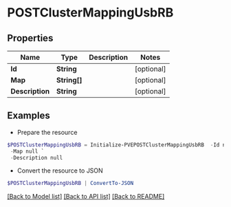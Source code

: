 # POSTClusterMappingUsbRB
## Properties

Name | Type | Description | Notes
------------ | ------------- | ------------- | -------------
**Id** | **String** |  | [optional] 
**Map** | **String[]** |  | [optional] 
**Description** | **String** |  | [optional] 

## Examples

- Prepare the resource
```powershell
$POSTClusterMappingUsbRB = Initialize-PVEPOSTClusterMappingUsbRB  -Id null `
 -Map null `
 -Description null
```

- Convert the resource to JSON
```powershell
$POSTClusterMappingUsbRB | ConvertTo-JSON
```

[[Back to Model list]](../README.md#documentation-for-models) [[Back to API list]](../README.md#documentation-for-api-endpoints) [[Back to README]](../README.md)

